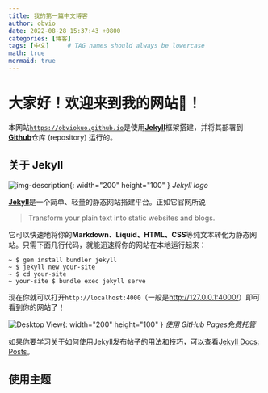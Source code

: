 ```yaml
---
title: 我的第一篇中文博客
author: obvio
date: 2022-08-28 15:37:43 +0800
categories: [博客]
tags: [中文]     # TAG names should always be lowercase
math: true
mermaid: true
---
```



# 大家好！欢迎来到我的网站👏！

本网站[`https://obviokuo.github.io`](https://obviokuo.github.io/)是使用[**Jekyll**](https://jekyllrb.com/)框架搭建，并将其部署到[**Github**](https://github.com/)仓库 (repository) 运行的。

## 关于 Jekyll

![img-description](https://jekyllrb.com/img/logo-2x.png){: width="200" height="100" }
_Jekyll logo_

[**Jekyll**](https://jekyllrb.com/)是一个简单、轻量的静态网站搭建平台。正如它官网所说
>Transform your plain text into static websites and blogs.

它可以快速地将你的**Markdown、Liquid、HTML、CSS**等纯文本转化为静态网站。只需下面几行代码，就能迅速将你的网站在本地运行起来：
```terminal
~ $ gem install bundler jekyll
~ $ jekyll new your-site
~ $ cd your-site
~ your-site $ bundle exec jekyll serve
```

现在你就可以打开`http://localhost:4000`（一般是<http://127.0.0.1:4000/>）即可看到你的网站了！

![Desktop View](https://jekyllrb.com/img/octojekyll.png){: width="200" height="100" }
_使用 GitHub Pages免费托管_

如果你要学习关于如何使用Jekyll发布帖子的用法和技巧，可以查看[Jekyll Docs: Posts](https://jekyllrb.com/docs/posts/)。

## 使用主题
